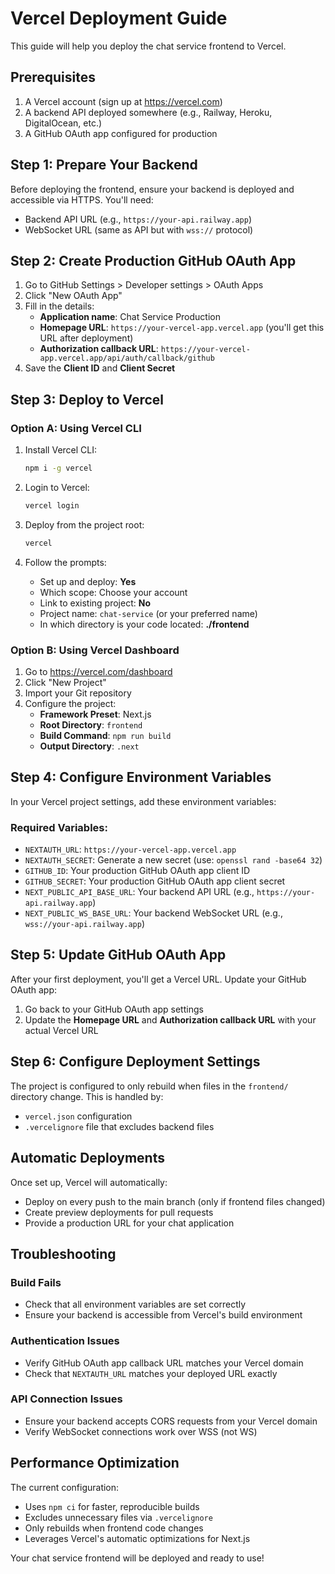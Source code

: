 # Vercel Deployment Guide

This guide will help you deploy the chat service frontend to Vercel.

## Prerequisites

1. A Vercel account (sign up at https://vercel.com)
2. A backend API deployed somewhere (e.g., Railway, Heroku, DigitalOcean, etc.)
3. A GitHub OAuth app configured for production

## Step 1: Prepare Your Backend

Before deploying the frontend, ensure your backend is deployed and accessible via HTTPS. You'll need:
- Backend API URL (e.g., `https://your-api.railway.app`)
- WebSocket URL (same as API but with `wss://` protocol)

## Step 2: Create Production GitHub OAuth App

1. Go to GitHub Settings > Developer settings > OAuth Apps
2. Click "New OAuth App"
3. Fill in the details:
   - **Application name**: Chat Service Production
   - **Homepage URL**: `https://your-vercel-app.vercel.app` (you'll get this URL after deployment)
   - **Authorization callback URL**: `https://your-vercel-app.vercel.app/api/auth/callback/github`
4. Save the **Client ID** and **Client Secret**

## Step 3: Deploy to Vercel

### Option A: Using Vercel CLI

1. Install Vercel CLI:
   ```bash
   npm i -g vercel
   ```

2. Login to Vercel:
   ```bash
   vercel login
   ```

3. Deploy from the project root:
   ```bash
   vercel
   ```

4. Follow the prompts:
   - Set up and deploy: **Yes**
   - Which scope: Choose your account
   - Link to existing project: **No**
   - Project name: `chat-service` (or your preferred name)
   - In which directory is your code located: **./frontend**

### Option B: Using Vercel Dashboard

1. Go to https://vercel.com/dashboard
2. Click "New Project"
3. Import your Git repository
4. Configure the project:
   - **Framework Preset**: Next.js
   - **Root Directory**: `frontend`
   - **Build Command**: `npm run build`
   - **Output Directory**: `.next`

## Step 4: Configure Environment Variables

In your Vercel project settings, add these environment variables:

### Required Variables:
- `NEXTAUTH_URL`: `https://your-vercel-app.vercel.app`
- `NEXTAUTH_SECRET`: Generate a new secret (use: `openssl rand -base64 32`)
- `GITHUB_ID`: Your production GitHub OAuth app client ID
- `GITHUB_SECRET`: Your production GitHub OAuth app client secret
- `NEXT_PUBLIC_API_BASE_URL`: Your backend API URL (e.g., `https://your-api.railway.app`)
- `NEXT_PUBLIC_WS_BASE_URL`: Your backend WebSocket URL (e.g., `wss://your-api.railway.app`)

## Step 5: Update GitHub OAuth App

After your first deployment, you'll get a Vercel URL. Update your GitHub OAuth app:
1. Go back to your GitHub OAuth app settings
2. Update the **Homepage URL** and **Authorization callback URL** with your actual Vercel URL

## Step 6: Configure Deployment Settings

The project is configured to only rebuild when files in the `frontend/` directory change. This is handled by:
- `vercel.json` configuration
- `.vercelignore` file that excludes backend files

## Automatic Deployments

Once set up, Vercel will automatically:
- Deploy on every push to the main branch (only if frontend files changed)
- Create preview deployments for pull requests
- Provide a production URL for your chat application

## Troubleshooting

### Build Fails
- Check that all environment variables are set correctly
- Ensure your backend is accessible from Vercel's build environment

### Authentication Issues
- Verify GitHub OAuth app callback URL matches your Vercel domain
- Check that `NEXTAUTH_URL` matches your deployed URL exactly

### API Connection Issues
- Ensure your backend accepts CORS requests from your Vercel domain
- Verify WebSocket connections work over WSS (not WS)

## Performance Optimization

The current configuration:
- Uses `npm ci` for faster, reproducible builds
- Excludes unnecessary files via `.vercelignore`
- Only rebuilds when frontend code changes
- Leverages Vercel's automatic optimizations for Next.js

Your chat service frontend will be deployed and ready to use!